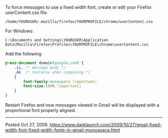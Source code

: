 To force messages to use a fixed width font, create or edit your Firefox userContent.css file.
```
/home/YOURUSER/.mozilla/firefox/YOURPROFILE/chrome/userContent.css
```
For Windows:
```
C:\Documents and Settings\YOURUSER\Application Data\Mozilla\Firefox\Profiles\YOURPROFILE\chrome\userContent.css
```

Add the following
```css
@-moz-document domain(google.com) {
	.ii, /* message body */
	.Ak  /* textarea when composing */
	{
		font-family:monospace !important;
		font-size:100% !important;
	}
}
```
Restart Firefox and now messages viewed in Gmail will be displayed with a proportional font properly aligned.

---


Posted Oct 27, 2009.
https://www.darklaunch.com/2009/10/27/gmail-fixed-width-font-fixed-width-fonts-in-gmail-monospace.html
